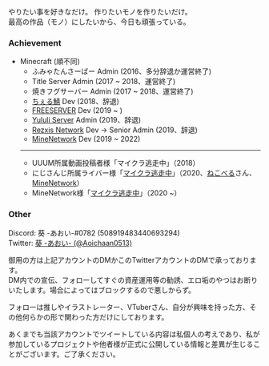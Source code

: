 やりたい事を好きなだけ。 作りたいモノを作りたいだけ。<br>
最高の作品（モノ）にしたいから、今日も頑張っている。

### Achievement

- Minecraft (順不同)
  - ふみゃたんさーばー Admin (2016、多分辞退か運営終了)
  - Title Server Admin (2017 ~ 2018、運営終了)
  - 焼きフグサーバー Admin (2017 ~ 2018、運営終了)
  - [ちぇる鯖](https://www.mchel.net/) Dev (2018、辞退)
  - [FREESERVER](https://freeserver.pro/) Dev (2019 ~ )
  - [Yululi Server](https://yululiserver.jp) Admin (2019、辞退)
  - [Rezxis Network](https://www.rezxis.net/) Dev → Senior Admin (2019、辞退)
  - [MineNetwork](https://www.minenet.work) Dev (2019 ~ 2022)
  - ---
  - UUUM所属動画投稿者様「マイクラ逃走中」（2018）
  - にじさんじ所属ライバー様「[マイクラ逃走中](https://twitter.com/Aoichaan0513/status/1324403654070206465)」（2020、[ねこべる](https://twitter.com/NecoB_WComm)さん、[MineNetwork](https://twitter.com/MineNetwork_jp)）
  - MineNetwork様「[マイクラ逃走中](https://twitter.com/NecoB_WComm/status/1327631154728501249)」（2020 ~）

### Other

Discord: 葵 -あおい-#0782 (508919483440693294)<br>
Twitter: [葵 -あおい- (@Aoichaan0513)](https://twitter.com/Aoichaan0513)

御用の方は上記アカウントのDMかこのTwitterアカウントのDMで承っております。<br>
DM内での宣伝、フォローしてすぐの資産運用等の勧誘、エロ垢のやつはお断りいたします。場合によってはブロックするので悪しからず。

フォローは推しやイラストレーター、VTuberさん、自分が興味を持った方、その他何らかの形で関わった方だけにしております。

あくまでも当該アカウントでツイートしている内容は私個人の考えであり、私が参加しているプロジェクトや他者様が正式に公開している情報と差異が生じることがございます。ご了承ください。
